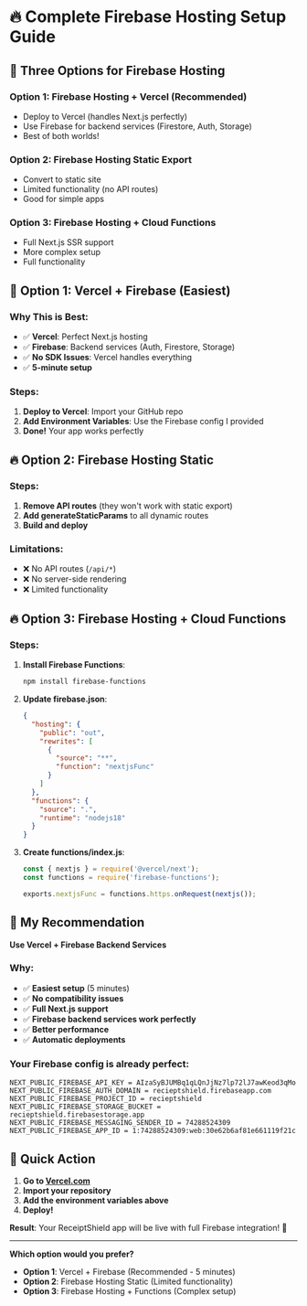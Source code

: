 # 🔥 Complete Firebase Hosting Setup Guide

## 🎯 **Three Options for Firebase Hosting**

### **Option 1: Firebase Hosting + Vercel (Recommended)**
- Deploy to Vercel (handles Next.js perfectly)
- Use Firebase for backend services (Firestore, Auth, Storage)
- Best of both worlds!

### **Option 2: Firebase Hosting Static Export**
- Convert to static site
- Limited functionality (no API routes)
- Good for simple apps

### **Option 3: Firebase Hosting + Cloud Functions**
- Full Next.js SSR support
- More complex setup
- Full functionality

## 🚀 **Option 1: Vercel + Firebase (Easiest)**

### Why This is Best:
- ✅ **Vercel**: Perfect Next.js hosting
- ✅ **Firebase**: Backend services (Auth, Firestore, Storage)
- ✅ **No SDK Issues**: Vercel handles everything
- ✅ **5-minute setup**

### Steps:
1. **Deploy to Vercel**: Import your GitHub repo
2. **Add Environment Variables**: Use the Firebase config I provided
3. **Done!** Your app works perfectly

## 🔥 **Option 2: Firebase Hosting Static**

### Steps:
1. **Remove API routes** (they won't work with static export)
2. **Add generateStaticParams** to all dynamic routes
3. **Build and deploy**

### Limitations:
- ❌ No API routes (`/api/*`)
- ❌ No server-side rendering
- ❌ Limited functionality

## 🔥 **Option 3: Firebase Hosting + Cloud Functions**

### Steps:
1. **Install Firebase Functions**:
   ```bash
   npm install firebase-functions
   ```

2. **Update firebase.json**:
   ```json
   {
     "hosting": {
       "public": "out",
       "rewrites": [
         {
           "source": "**",
           "function": "nextjsFunc"
         }
       ]
     },
     "functions": {
       "source": ".",
       "runtime": "nodejs18"
     }
   }
   ```

3. **Create functions/index.js**:
   ```javascript
   const { nextjs } = require('@vercel/next');
   const functions = require('firebase-functions');

   exports.nextjsFunc = functions.https.onRequest(nextjs());
   ```

## 🎯 **My Recommendation**

**Use Vercel + Firebase Backend Services**

### Why:
- ✅ **Easiest setup** (5 minutes)
- ✅ **No compatibility issues**
- ✅ **Full Next.js support**
- ✅ **Firebase backend services work perfectly**
- ✅ **Better performance**
- ✅ **Automatic deployments**

### Your Firebase config is already perfect:
```
NEXT_PUBLIC_FIREBASE_API_KEY = AIzaSyBJUMBq1qLQnJjNz7lp72lJ7awKeod3qMo
NEXT_PUBLIC_FIREBASE_AUTH_DOMAIN = recieptshield.firebaseapp.com
NEXT_PUBLIC_FIREBASE_PROJECT_ID = recieptshield
NEXT_PUBLIC_FIREBASE_STORAGE_BUCKET = recieptshield.firebasestorage.app
NEXT_PUBLIC_FIREBASE_MESSAGING_SENDER_ID = 74288524309
NEXT_PUBLIC_FIREBASE_APP_ID = 1:74288524309:web:30e62b6af81e661119f21c
```

## 🚀 **Quick Action**

1. **Go to [Vercel.com](https://vercel.com/)**
2. **Import your repository**
3. **Add the environment variables above**
4. **Deploy!**

**Result**: Your ReceiptShield app will be live with full Firebase integration! 🎉

---

**Which option would you prefer?**
- **Option 1**: Vercel + Firebase (Recommended - 5 minutes)
- **Option 2**: Firebase Hosting Static (Limited functionality)
- **Option 3**: Firebase Hosting + Functions (Complex setup)
